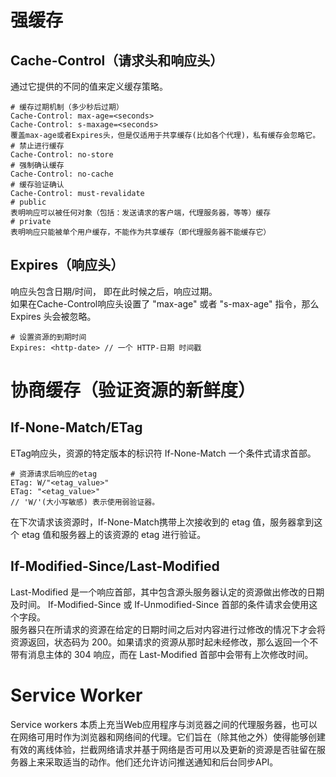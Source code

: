 # 强缓存
##  Cache-Control（请求头和响应头）
通过它提供的不同的值来定义缓存策略。
```
# 缓存过期机制（多少秒后过期）
Cache-Control: max-age=<seconds>
Cache-Control: s-maxage=<seconds>
覆盖max-age或者Expires头，但是仅适用于共享缓存(比如各个代理)，私有缓存会忽略它。
# 禁止进行缓存
Cache-Control: no-store
# 强制确认缓存
Cache-Control: no-cache
# 缓存验证确认
Cache-Control: must-revalidate
# public
表明响应可以被任何对象（包括：发送请求的客户端，代理服务器，等等）缓存
# private
表明响应只能被单个用户缓存，不能作为共享缓存（即代理服务器不能缓存它）
```
##  Expires（响应头）
响应头包含日期/时间， 即在此时候之后，响应过期。<br>
如果在Cache-Control响应头设置了 "max-age" 或者 "s-max-age" 指令，那么 Expires 头会被忽略。<br>
```
# 设置资源的到期时间
Expires: <http-date> // 一个 HTTP-日期 时间戳
```
# 协商缓存（验证资源的新鲜度）
##  If-None-Match/ETag
ETag响应头，资源的特定版本的标识符
If-None-Match 一个条件式请求首部。
```
# 资源请求后响应的etag
ETag: W/"<etag_value>"
ETag: "<etag_value>"
// 'W/'(大小写敏感) 表示使用弱验证器。
```
在下次请求该资源时，If-None-Match携带上次接收到的 etag 值，服务器拿到这个 etag 值和服务器上的该资源的 etag 进行验证。
##  If-Modified-Since/Last-Modified
Last-Modified  是一个响应首部，其中包含源头服务器认定的资源做出修改的日期及时间。
If-Modified-Since 或 If-Unmodified-Since 首部的条件请求会使用这个字段。<br>
服务器只在所请求的资源在给定的日期时间之后对内容进行过修改的情况下才会将资源返回，状态码为 200。如果请求的资源从那时起未经修改，那么返回一个不带有消息主体的  304  响应，而在 Last-Modified 首部中会带有上次修改时间。

# Service Worker
Service workers 本质上充当Web应用程序与浏览器之间的代理服务器，也可以在网络可用时作为浏览器和网络间的代理。它们旨在（除其他之外）使得能够创建有效的离线体验，拦截网络请求并基于网络是否可用以及更新的资源是否驻留在服务器上来采取适当的动作。他们还允许访问推送通知和后台同步API。
